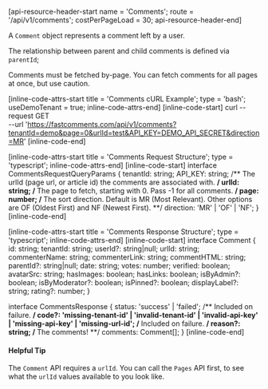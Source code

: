 [api-resource-header-start name = 'Comments'; route = '/api/v1/comments'; costPerPageLoad = 30; api-resource-header-end]

A `Comment` object represents a comment left by a user.

The relationship between parent and child comments is defined via `parentId`;

Comments must be fetched by-page. You can fetch comments for all pages at once, but use caution.

[inline-code-attrs-start title = 'Comments cURL Example'; type = 'bash'; useDemoTenant = true; inline-code-attrs-end]
[inline-code-start]
curl --request GET \
  --url 'https://fastcomments.com/api/v1/comments?tenantId=demo&page=0&urlId=test&API_KEY=DEMO_API_SECRET&direction=MR'
[inline-code-end]

[inline-code-attrs-start title = 'Comments Request Structure'; type = 'typescript'; inline-code-attrs-end]
[inline-code-start]
interface CommentsRequestQueryParams {
    tenantId: string;
    API_KEY: string;
    /** The urlId (page url, or article id) the comments are associated with. **/
    urlId: string;
    /** The page to fetch, starting with 0. Pass -1 for all comments. **/
    page: number;
    /** The sort direction. Default is MR (Most Relevant). Other options are OF (Oldest First) and NF (Newest First). **/
    direction: 'MR' | 'OF' | 'NF';
}
[inline-code-end]

[inline-code-attrs-start title = 'Comments Response Structure'; type = 'typescript'; inline-code-attrs-end]
[inline-code-start]
interface Comment {
    id: string;
    tenantId: string;
    userId?: string|null;
    urlId: string;
    commenterName: string;
    commenterLink: string;
    commentHTML: string;
    parentId?: string|null;
    date: string;
    votes: number;
    verified: boolean;
    avatarSrc: string;
    hasImages: boolean;
    hasLinks: boolean;
    isByAdmin?: boolean;
    isByModerator?: boolean;
    isPinned?: boolean;
    displayLabel?: string;
    rating?: number;
}

interface CommentsResponse {
    status: 'success' | 'failed';
    /** Included on failure. **/
    code?: 'missing-tenant-id' | 'invalid-tenant-id' | 'invalid-api-key' | 'missing-api-key' | 'missing-url-id';
    /** Included on failure. **/
    reason?: string;
    /** The comments! **/
    comments: Comment[];
}
[inline-code-end]

#### Helpful Tip

The `Comment` API requires a `urlId`. You can call the `Pages` API first, to see what the `urlId` values available to you
look like.

